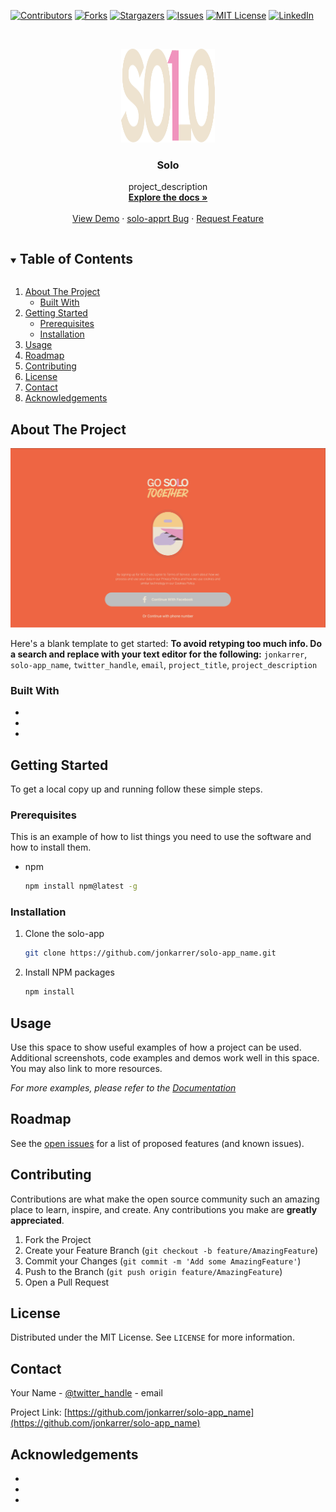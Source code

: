[![Contributors][contributors-shield]][contributors-url]
[![Forks][forks-shield]][forks-url]
[![Stargazers][stars-shield]][stars-url]
[![Issues][issues-shield]][issues-url]
[![MIT License][license-shield]][license-url]
[![LinkedIn][linkedin-shield]][linkedin-url]

<!-- PROJECT LOGO -->
<br />
<p align="center">
  <a href="https://github.com/jonkarrer/solo-app_name">
    <img src="public/logo.svg" alt="Logo" width="150" height="150">
  </a>

  <h3 align="center">Solo</h3>

  <p align="center">
    project_description
    <br />
    <a href="https://github.com/jonkarrer/solo-app_name"><strong>Explore the docs »</strong></a>
    <br />
    <br />
    <a href="https://github.com/jonkarrer/solo-app_name">View Demo</a>
    ·
    <a href="https://github.com/jonkarrer/solo-app_name/issues">solo-apprt Bug</a>
    ·
    <a href="https://github.com/jonkarrer/solo-app_name/issues">Request Feature</a>
  </p>
</p>

<!-- TABLE OF CONTENTS -->
<details open="open">
  <summary><h2 style="display: inline-block">Table of Contents</h2></summary>
  <ol>
    <li>
      <a href="#about-the-project">About The Project</a>
      <ul>
        <li><a href="#built-with">Built With</a></li>
      </ul>
    </li>
    <li>
      <a href="#getting-started">Getting Started</a>
      <ul>
        <li><a href="#prerequisites">Prerequisites</a></li>
        <li><a href="#installation">Installation</a></li>
      </ul>
    </li>
    <li><a href="#usage">Usage</a></li>
    <li><a href="#roadmap">Roadmap</a></li>
    <li><a href="#contributing">Contributing</a></li>
    <li><a href="#license">License</a></li>
    <li><a href="#contact">Contact</a></li>
    <li><a href="#acknowledgements">Acknowledgements</a></li>
  </ol>
</details>

<!-- ABOUT THE PROJECT -->

## About The Project

[![Product Name Screen Shot][product-screenshot]](https://example.com)

Here's a blank template to get started:
**To avoid retyping too much info. Do a search and replace with your text editor for the following:**
`jonkarrer`, `solo-app_name`, `twitter_handle`, `email`, `project_title`, `project_description`

### Built With

- []()
- []()
- []()

<!-- GETTING STARTED -->

## Getting Started

To get a local copy up and running follow these simple steps.

### Prerequisites

This is an example of how to list things you need to use the software and how to install them.

- npm
  ```sh
  npm install npm@latest -g
  ```

### Installation

1. Clone the solo-app
   ```sh
   git clone https://github.com/jonkarrer/solo-app_name.git
   ```
2. Install NPM packages
   ```sh
   npm install
   ```

<!-- USAGE EXAMPLES -->

## Usage

Use this space to show useful examples of how a project can be used. Additional screenshots, code examples and demos work well in this space. You may also link to more resources.

_For more examples, please refer to the [Documentation](https://example.com)_

<!-- ROADMAP -->

## Roadmap

See the [open issues](https://github.com/jonkarrer/solo-app_name/issues) for a list of proposed features (and known issues).

<!-- CONTRIBUTING -->

## Contributing

Contributions are what make the open source community such an amazing place to learn, inspire, and create. Any contributions you make are **greatly appreciated**.

1. Fork the Project
2. Create your Feature Branch (`git checkout -b feature/AmazingFeature`)
3. Commit your Changes (`git commit -m 'Add some AmazingFeature'`)
4. Push to the Branch (`git push origin feature/AmazingFeature`)
5. Open a Pull Request

<!-- LICENSE -->

## License

Distributed under the MIT License. See `LICENSE` for more information.

<!-- CONTACT -->

## Contact

Your Name - [@twitter_handle](https://twitter.com/twitter_handle) - email

Project Link: [https://github.com/jonkarrer/solo-app_name](https://github.com/jonkarrer/solo-app_name)

<!-- ACKNOWLEDGEMENTS -->

## Acknowledgements

- []()
- []()
- []()

<!-- MARKDOWN LINKS & IMAGES -->
<!-- https://www.markdownguide.org/basic-syntax/#reference-style-links -->

[contributors-shield]: https://img.shields.io/github/contributors/jonkarrer/solo-app.svg?style=for-the-badge
[contributors-url]: https://github.com/jonkarrer/solo-app_name/graphs/contributors
[forks-shield]: https://img.shields.io/github/forks/jonkarrer/solo-app.svg?style=for-the-badge
[forks-url]: https://github.com/jonkarrer/solo-app_name/network/members
[stars-shield]: https://img.shields.io/github/stars/jonkarrer/solo-app.svg?style=for-the-badge
[stars-url]: https://github.com/jonkarrer/solo-app_name/stargazers
[issues-shield]: https://img.shields.io/github/issues/jonkarrer/solo-app.svg?style=for-the-badge
[issues-url]: https://github.com/jonkarrer/solo-app_name/issues
[license-shield]: https://img.shields.io/github/license/jonkarrer/solo-app.svg?style=for-the-badge
[license-url]: https://github.com/jonkarrer/solo-app_name/blob/master/LICENSE.txt
[linkedin-shield]: https://img.shields.io/badge/-LinkedIn-black.svg?style=for-the-badge&logo=linkedin&colorB=555
[linkedin-url]: https://linkedin.com/in/jonkarrer
[product-screenshot]: public/readme.png
